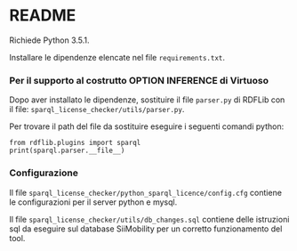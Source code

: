 # README #

Richiede Python 3.5.1.

Installare le dipendenze elencate nel file `requirements.txt`.

### Per il supporto al costrutto OPTION INFERENCE di Virtuoso ###

Dopo aver installato le dipendenze, sostituire il file `parser.py` di RDFLib con il file: `sparql_license_checker/utils/parser.py`.

Per trovare il path del file da sostituire eseguire i seguenti comandi python:
```
from rdflib.plugins import sparql
print(sparql.parser.__file__)
```
### Configurazione ###

Il file `sparql_license_checker/python_sparql_licence/config.cfg`
contiene le configurazioni per il server python e mysql.

Il file `sparql_license_checker/utils/db_changes.sql` contiene delle istruzioni sql da eseguire sul database SiiMobility per un corretto funzionamento del tool.